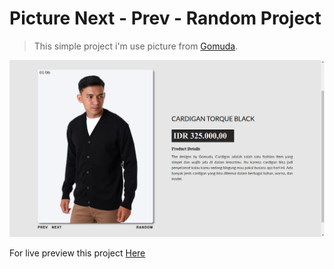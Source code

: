 # Picture Next - Prev - Random Project

> This simple project i'm use picture from [Gomuda](https://www.gomuda.co/collections/cardigan).

![This is a alt text.](/Images/SS-wiwa_review.png "This is a sample image.")

For live preview this project [Here](http://wiwa-nextprevproject.netlify.app/)
